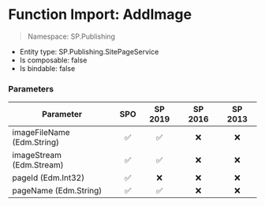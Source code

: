 # Function Import: AddImage

> Namespace: SP.Publishing

- Entity type: SP.Publishing.SitePageService
- Is composable: false
- Is bindable: false

### Parameters

Parameter | SPO | SP 2019 | SP 2016 | SP 2013
----------|:---:|:-------:|:-------:|:-------:
imageFileName (Edm.String) | ✅ | ✅ | ❌ | ❌
imageStream (Edm.Stream) | ✅ | ✅ | ❌ | ❌
pageId (Edm.Int32) | ✅ | ❌ | ❌ | ❌
pageName (Edm.String) | ✅ | ✅ | ❌ | ❌